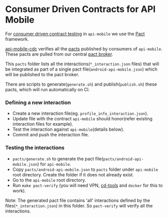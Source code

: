 # Consumer Driven Contracts for API Mobile

For [consumer driven contract testing](https://martinfowler.com/articles/consumerDrivenContracts.html) in `api-mobile` we use the [Pact](https://docs.pact.io/) framework.

[api-mobile-cdc](https://ci.dev.s-cloud.net/go/tab/pipeline/history/api-mobile-cdc) verifies all the [pacts](https://docs.pact.io/documentation/how_does_pact_work.html) published by consumers of `api-mobile`. These pacts are pulled from our central [pact broker](http://pact-broker.dev.s-cloud.net/).

This `pacts` folder lists all the interactions(`*_interaction.json` files) that will be integrated as part of a single pact file(`android-api-mobile.json`) which will be published to the pact broker.

There are scripts to generate(`generate.sh`) and publish(`publish.sh`) these pacts, which will run automatically on CI.

### Defining a new interaction

* Create a new interaction file(eg. `profile_info_interaction.json`).
* Update file with the contract `api-mobile` should honor(refer existing interaction files for example).
* Test the interaction against `api-mobile`(details below).
* Commit and push the interaction file.

### Testing the interactions

* `pacts/generate.sh` to generate the pact file(`pacts/android-api-mobile.json`) for `api-mobile`.
* Copy `pacts/android-api-mobile.json` to `pacts` folder under `api-mobile` root directory. Create the folder if it does not already exist.
* Go to the `api-mobile` root directory.
* Run `make pact-verify` (you will need VPN, [cd-tools](https://github.com/soundcloud/cd-tools) and `docker` for this to work).

Note: The generated pact file contains 'all' interactions defined by the files(`*_interaction.json`) in this folder. So `pact-verify` will verify all the interactions.

